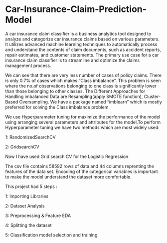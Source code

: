# Car-Insurance-Claim-Prediction-Model
A car insurance claim classifier is a business analytics tool designed to analyze and categorize car insurance claims based on various parameters. It utilizes advanced machine learning techniques to automatically process and understand the contents of claim documents, such as accident reports, repair estimates, and customer statements. The primary use case for a car insurance claim classifier is to streamline and optimize the claims management process.

We can see that there are very less number of cases of policy claims. There is only 0.7% of cases which makes “Class imbalance”. This problem is seen where the no.of observations belonging to one class is significantly lower than those belonging to other classes. The Different Approaches for Handling imbalanced Data are Resampling(apply SMOTE function), Cluster-Based Oversampling.
We have a package named “imblearn” which is mostly preferred for solving the Class imbalance problem.

We use Hyperparameter tuning for maximize the performance of the model using arranging several parameters and attributes for the model.To perform Hyperparameter tuning we have two methods which are most widely used:

1: RandomizedSearchCV

2: GridsearchCV

Now I have used Grid search CV for the Logistic Regression.

The csv file contains 58592 rows of data and 44 columns reprenting the features of the data set. Encoding of the categorical variables is important to make the model understand the dataset more comfortable.

This project had 5 steps :

1: Importing Libraries

2: Dataset Analysis

3: Preprocessing & Feature EDA

4: Splitting the dataset

5: Classification model selection and training
